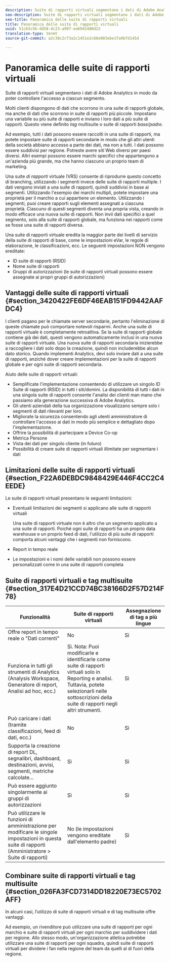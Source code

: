 ```yaml
---
description: Suite di rapporti virtuali segmentano i dati di Adobe Analytics in modo da poter controllare l'accesso a ciascun segmento.
seo-description: Suite di rapporti virtuali segmentano i dati di Adobe Analytics in modo da poter controllare l'accesso a ciascun segmento.
seo-title: Panoramica delle suite di rapporti virtuali
title: Panoramica delle suite di rapporti virtuali
uuid: 51c63c56-dd58-4c23-a997-ea6942480d22
translation-type: tm+mt
source-git-commit: a2c38c2cf3a2c1451e2c60e003ebe1fa9bfd145d

---
```



# Panoramica delle suite di rapporti virtuali

Suite di rapporti virtuali segmentano i dati di Adobe Analytics in modo da poter controllare l'accesso a ciascun segmento.

Molti clienti dispongono di dati che scorrono in una suite di rapporti globale, ma anche di dati che scorrono in suite di rapporti più piccole. Impostano una variabile su più suite di rapporti e inviano i loro dati a più suite di rapporti. Questo viene definito *tag* multisuite o suite di rapporti *base/padre*.

Ad esempio, tutti i dati possono essere raccolti in una suite di rapporti, ma potete impostare suite di rapporti secondarie in modo che gli altri utenti della società abbiano accesso a parte dei dati, ma non a tutti. I dati possono essere suddivisi per regione. Potreste avere siti Web diversi per paesi diversi. Altri esempi possono essere marchi specifici che appartengono a un'azienda più grande, ma che hanno ciascuno un proprio team di marketing.

Una suite *di rapporti* virtuale (VRS) consente di riprodurre questo concetto di branching, utilizzando i segmenti invece delle suite di rapporti multiple. I dati vengono inviati a una suite di rapporti, quindi suddivisi in base ai segmenti. Utilizzando l'esempio dei marchi multipli, potete impostare una proprietà per il marchio a cui appartiene un elemento. Utilizzando i segmenti, puoi creare rapporti sugli elementi assegnati a ciascuna proprietà. Ciascuno di questi segmenti diventa una propria vista, creando in modo efficace una nuova suite di rapporti. Non invii dati specifici a quel segmento, solo alla suite di rapporti globale, ma funziona nei rapporti come se fosse una suite di rapporti diversa.

Una suite di rapporti virtuale eredita la maggior parte dei livelli di servizio della suite di rapporti di base, come le impostazioni eVar, le regole di elaborazione, le classificazioni, ecc. Le seguenti impostazioni NON vengono ereditate:

* ID suite di rapporti (RSID)
* Nome suite di rapporti
* Gruppi di autorizzazioni (le suite di rapporti virtuali possono essere assegnate ai propri gruppi di autorizzazioni)

## Vantaggi delle suite di rapporti virtuali {#section_3420422FE6DF46EAB151FD9442AAFDC4}

I clienti pagano per le chiamate server secondarie, pertanto l'eliminazione di queste chiamate può comportare notevoli risparmi. Anche una suite di rapporti virtuale è completamente retroattiva. Se la suite di rapporti globale contiene già dei dati, questi vengono automaticamente inclusi in una nuova suite di rapporti virtuale. Una nuova suite di rapporti secondaria inizierebbe a raccogliere i dati solo dopo la creazione, quindi non includerebbe alcun dato storico. Quando implementi Analytics, devi solo inviare dati a una suite di rapporti, anziché dover creare implementazioni per la suite di rapporti globale e per ogni suite di rapporti secondaria.

Aiuto delle suite di rapporti virtuali:

* Semplificate l'implementazione consentendo di utilizzare un singolo ID Suite di rapporti (RSID) in tutti i siti/domini. La disponibilità di tutti i dati in una singola suite di rapporti consente l'analisi dei clienti man mano che passiamo alla generazione successiva di Adobe Analytics.
* Gli utenti aziendali della tua organizzazione visualizzano sempre solo i segmenti di dati rilevanti per loro.
* Migliorate la sicurezza consentendo agli utenti amministratore di controllare l'accesso ai dati in modo più semplice e dettagliato dopo l'implementazione.
* Offrire la possibilità di partecipare a Device Co-op
* Metrica Persone
* Vista dei dati per singolo cliente (in futuro)
* Possibilità di creare suite di rapporti virtuali illimitate per segmentare i dati

## Limitazioni delle suite di rapporti virtuali {#section_F22A6DEBDC9848429E446F4CC2C4EEDE}

Le suite di rapporti virtuali presentano le seguenti limitazioni:

* Eventuali limitazioni dei segmenti si applicano alle suite di rapporti virtuali

   Una suite di rapporti virtuale non è altro che un segmento applicato a una suite di rapporti. Poiché ogni suite di rapporti ha un proprio data warehouse e un proprio feed di dati, l'utilizzo di più suite di rapporti comporta alcuni vantaggi che i segmenti non forniscono.
* Report in tempo reale
* Le impostazioni e i nomi delle variabili non possono essere personalizzati come in una suite di rapporti completa

## Suite di rapporti virtuali e tag multisuite {#section_317E4D21CCD74BC38166D2F57D214F78}

| Funzionalità | Suite di rapporti virtuali | Assegnazione di tag a più lingue |
|--- |--- |--- |
| Offre report in tempo reale o "Dati correnti" | No | Sì |
| Funziona in tutti gli strumenti di Analytics (Analysis Workspace, Generatore di report, Analisi ad hoc, ecc.) | Sì.   Nota:  Puoi modificarle e identificarle come suite di rapporti virtuali solo in Reporting e analisi. Tuttavia, potete selezionarli nelle sottoscrizioni della suite di rapporti negli altri strumenti. | Sì |
| Può caricare i dati (tramite classificazioni, feed di dati, ecc.) | No | Sì |
| Supporta la creazione di report DL, segnalibri, dashboard, destinazioni, avvisi, segmenti, metriche calcolate... | Sì | Sì |
| Può essere aggiunto singolarmente ai gruppi di autorizzazioni | Sì | Sì |
| Può utilizzare le funzioni di amministrazione per modificare le singole impostazioni in questa suite di rapporti (Amministratore &gt; Suite di rapporti) | No (le impostazioni vengono ereditate dall'elemento padre) | Sì |

## Combinare suite di rapporti virtuali e tag multisuite {#section_026FA3FCD7314DD18220E73EC5702AFF}

In alcuni casi, l’utilizzo di suite di rapporti virtuali e di tag multisuite offre vantaggi.

Ad esempio, un rivenditore può utilizzare una suite di rapporti per ogni marchio e suite di rapporti virtuali per ogni marchio per suddividere i dati per regione. Allo stesso modo, un'organizzazione atletica potrebbe utilizzare una suite di rapporti per ogni squadra, quindi suite di rapporti virtuali per dividere i fan nella regione del team da quelli al di fuori della regione.
